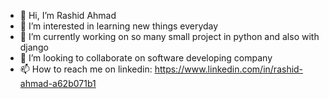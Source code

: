 - 👋 Hi, I’m Rashid Ahmad
- 👀 I’m interested in learning new things everyday
- 🌱 I’m currently working on so many small project in  python and also with django 
- 💞️ I’m looking to collaborate on software developing company 
- 📫 How to reach me on linkedin: https://www.linkedin.com/in/rashid-ahmad-a62b071b1

<!---
RashidAhmadMansoori/RashidAhmadMansoori is a ✨ special ✨ repository because its `README.md` (this file) appears on your GitHub profile.
You can click the Preview link to take a look at your changes.
--->
